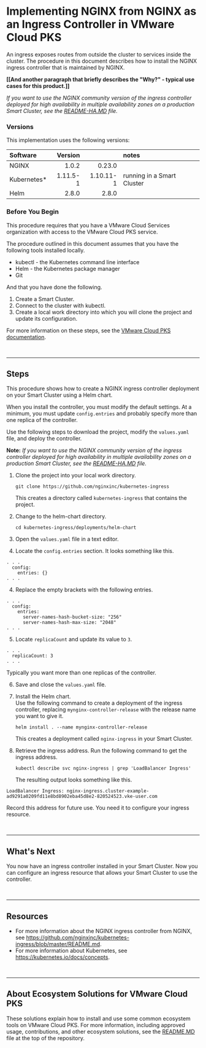 # Implementing NGINX from NGINX as an Ingress Controller in VMware Cloud PKS
An ingress exposes routes from outside the cluster to services inside the cluster. 
The procedure in this document describes how to install the NGINX ingress controller that is maintained by NGINX. 

**[[And another paragraph that briefly describes the "Why?" - typical use cases for this product.]]**

*If you want to use the NGINX community version of the ingress controller deployed for high availability in multiple availability zones on a production Smart Cluster, see the [README-HA.MD](./README-HA.MD) file.*


### Versions
This implementation uses the following versions:  

| Software    | Version  |           | notes |
| :------     | ---:     |     ---:  | :---  |
| NGINX       | 1.0.2    | 0.23.0    |       |
| Kubernetes* | 1.11.5-1 | 1.10.11-1 | running in a Smart Cluster |
| Helm        | 2.8.0    | 2.8.0     |       |


### Before You Begin
This procedure requires that you have a VMware Cloud Services organization with access to the VMware Cloud PKS service.

The procedure outlined in this document assumes that you have the following tools installed locally.

- kubectl - the Kubernetes command line interface
- Helm - the Kubernetes package manager
- Git

And that you have done the following.

1. Create a Smart Cluster.
2. Connect to the cluster with kubectl.
3. Create a local work directory into which you will clone the project and update its configuration.

For more information on these steps, see the [VMware Cloud PKS documentation](https://docs.vmware.com/en/VMware-Kubernetes-Engine/index.html).

<br>

---
## Steps
This procedure shows how to create a NGINX ingress controller deployment on your Smart Cluster using a Helm chart. 

When you install the controller, you must modify the default settings. At a minimum, you must update ```config.entries``` and probably specify more than one replica of the controller.

Use the following steps to download the project, modify the ```values.yaml``` file, and deploy the controller.

**Note:** *If you want to use the NGINX community version of the ingress controller deployed for high availability in multiple availability zones on a production Smart Cluster, see the [README-HA.MD](./README-HA.MD) file.* 

1. Clone the project into your local work directory.
   ``` 
   git clone https://github.com/nginxinc/kubernetes-ingress
   ```  
   This creates a directory called ```kubernetes-ingress``` that contains the project.

2. Change to the helm-chart directory.
   ```
   cd kubernetes-ingress/deployments/helm-chart
   ```
4. Open the ```values.yaml``` file in a text editor.

3. Locate the ```config.entries``` section. It looks something like this.
```
. . . 
  config:
    entries: {}
. . . 
```

4. Replace the empty brackets with the following entries.
```
. . . 
  config:
    entries:
      server-names-hash-bucket-size: "256"
      server-names-hash-max-size: "2048"
. . . 
```

5. Locate ```replicaCount``` and update its value to ```3```.
```
. . . 
  replicaCount: 3
. . . 
```

Typically you want more than one replicas of the controller.

6. Save and close the ```values.yaml``` file.

7. Install the Helm chart.  
   Use the following command to create a deployment of the ingress controller, replacing ```mynginx-controller-release``` with the release name you want to give it.
   ```
   helm install . --name mynginx-controller-release
   ```
   This creates a deployment called ```nginx-ingress``` in your Smart Cluster.

8. Retrieve the ingress address.
   Run the following command to get the ingress address.
   ```
   kubectl describe svc nginx-ingress | grep 'LoadBalancer Ingress'
   ```
   The resulting output looks something like this.
```
LoadBalancer Ingress: nginx-ingress.cluster-example-ad9291a0209fd11e8bd8902eba45d8e2-820524523.vke-user.com
```
Record this address for future use. You need it to configure your ingress resource.    

<!--
---
## Delete Your XYZ Deployment (optional)
To uninstall XYZ, use the following command.
```
kubectl delete -f yaml/zzzproductzzz.yaml
```  
-->

<br>

---
## What's Next
You now have an ingress controller installed in your Smart Cluster. Now you can configure an ingress resource that allows your Smart Cluster to use the controller.

<!--
---
## Troubleshooting
(solutions to common issues)  
-->

<br>

---
## Resources
- For more information about the NGINX ingress controller from NGINX, see <https://github.com/nginxinc/kubernetes-ingress/blob/master/README.md>.
- For more information about Kubernetes, see <https://kubernetes.io/docs/concepts>.  

<br>

---
## About Ecosystem Solutions for VMware Cloud PKS
These solutions explain how to install and use some common ecosystem tools on VMware Cloud PKS. For more information, including approved usage, contributions, and other ecosystem solutions, see the [README.MD](../README.MD) file at the top of the repository.